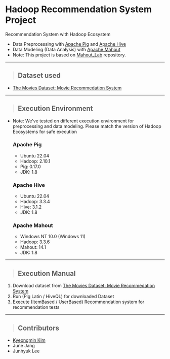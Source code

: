 # Hadoop Recommendation System Project
Recommendation System with Hadoop Ecosystem
* Data Preprocessing with [Apache Pig](https://pig.apache.org/) and [Apache Hive](https://hive.apache.org/)
* Data Modeling (Data Analysis) with [Apache Mahout](https://mahout.apache.org/)
* Note: This project is based on [Mahout_Lab](https://github.com/wonthechan/Mahout_Lab) repository.

---

> ## Dataset used
- [The Movies Dataset: Movie Recommedation System](https://www.kaggle.com/code/bbjadeja/movie-recommedation-system/notebook)

---

> ## Execution Environment

* Note: We've tested on different execution environment for preprocessing and data modeling. Please match the version of Hadoop Ecosystems for safe execution

    ### Apache Pig
    - Ubuntu 22.04
    - Hadoop: 2.10.1
    - Pig: 0.17.0
    - JDK: 1.8

    ### Apache Hive
    - Ubuntu 22.04
    - Hadoop: 3.3.4
    - Hive: 3.1.2
    - JDK: 1.8

    ### Apache Mahout
    - Windows NT 10.0 (Windows 11)
    - Hadoop: 3.3.6
    - Mahout: 14.1
    - JDK: 1.8

---

> ## Execution Manual

1. Download dataset from [The Movies Dataset: Movie Recommedation System](https://www.kaggle.com/code/bbjadeja/movie-recommedation-system/notebook)
2. Run (Pig Latin / HiveQL) for downloaded Dataset
3. Execute (ItemBased / UserBased) Recommendation system for recommendation tests

---

> ## Contributors

* [Kyeongmin Kim](https://github.com/kyeongmin5307)
* June Jang
* Junhyuk Lee
